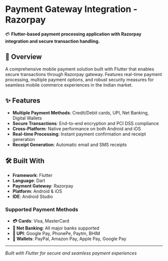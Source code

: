 # Payment Gateway Integration - Razorpay

💳 **Flutter-based payment processing application with Razorpay integration and secure transaction handling.**

## 🌟 Overview

A comprehensive mobile payment solution built with Flutter that enables secure transactions through Razorpay gateway. Features real-time payment processing, multiple payment options, and robust security measures for seamless mobile commerce experiences in the Indian market.

## ✨ Features

- **Multiple Payment Methods**: Credit/Debit cards, UPI, Net Banking, Digital Wallets
- **Secure Transactions**: End-to-end encryption and PCI DSS compliance
- **Cross-Platform**: Native performance on both Android and iOS
- **Real-time Processing**: Instant payment confirmation and receipt generation
- **Receipt Generation**: Automatic email and SMS receipts

## 🛠️ Built With

- **Framework**: Flutter
- **Language**: Dart
- **Payment Gateway**: Razorpay
- **Platform**: Android & iOS
- **IDE**: Android Studio

### Supported Payment Methods

- **💳 Cards**: Visa, MasterCard
- **🏦 Net Banking**: All major banks supported
- **📱 UPI**: Google Pay, PhonePe, Paytm, BHIM
- **👛 Wallets**: PayPal, Amazon Pay, Apple Pay, Google Pay

---

*Built with Flutter for secure and seamless payment experiences* 
